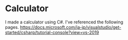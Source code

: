 # Calculator
I made a calculator using C#.
I've referenced the following pages. https://docs.microsoft.com/ja-jp/visualstudio/get-started/csharp/tutorial-console?view=vs-2019
